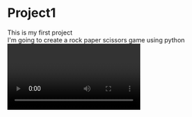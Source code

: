 # Project1
This is my first project 
<br>
I'm going to create a rock paper scissors game using python
<video controls>
https://github.com/user-attachments/assets/1635354a-4c80-48d6-8f4c-89c974ce0a23
</video>




